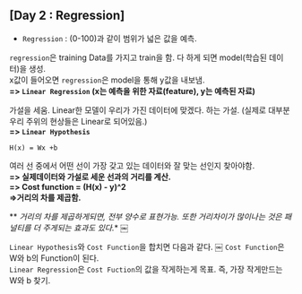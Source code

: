 ## [Day 2 : Regression]

- ```Regression``` : (0-100)과 같이 범위가 넓은 값을 예측.

```regression```은 training Data를 가지고 train을 함. 다 하게 되면 model(학습된 데이터)을 생성.\
x값이 들어오면 ```regression```은 model을 통해 y값을 내보냄.\
**=> ```Linear Regression```
(x는 예측을 위한 자료(feature), y는 예측된 자료)**

가설을 세움. Linear한 모델이 우리가 가진 데이터에 맞겠다. 하는 가설.
(실제로 대부분 우리 주위의 현상들은 Linear로 되어있음.)\
**=> ```Linear Hypothesis```**
```
H(x) = Wx +b
```

여러 선 중에서 어떤 선이 가장 갖고 있는 데이터와 잘 맞는 선인지 찾아야함.\
**=> 실제데이터와 가설로 세운 선과의 거리를 계산.\
=> Cost function = (H(x) - y)^2\
=>거리의 차를 제곱함.**

** *거리의 차를 제곱하게되면, 전부 양수로 표현가능. 또한 거리차이가 많이나는 것은 패널티를 더 주게되는 효과도 있다.**
￼

```Linear Hypothesis```와 ```Cost Function```을 합치면 다음과 같다.
￼
```Cost Function```은 W와 b의 Function이 된다.\
```Linear Regression```은 ```Cost Fuction```의 값을 작게하는게 목표.
즉, 가장 작게만드는 W와 b 찾기.
